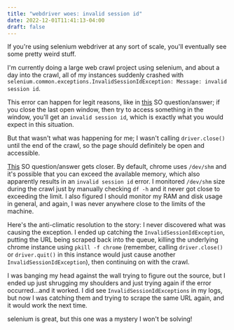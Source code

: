 ```yaml
---
title: "webdriver woes: invalid session id"
date: 2022-12-01T11:41:13-04:00
draft: false
---
```


If you're using selenium webdriver at any sort of scale, you'll eventually see some pretty weird stuff.

I'm currently doing a large web crawl project using selenium, and about a day into the crawl, all of my instances suddenly crashed with `selenium.common.exceptions.InvalidSessionIdException: Message: invalid session id`.

This error can happen for legit reasons, like in [this](https://stackoverflow.com/questions/70764346/python-selenium-error-invalid-session-id) SO question/answer; if you close the last open window, then try to access something in the window, you'll get an `invalid session id`, which is exactly what you would expect in this situation.

But that wasn't what was happening for me; I wasn't calling `driver.close()` until the end of the crawl, so the page should definitely be open and accessible.

[This](https://stackoverflow.com/questions/57463616/disable-dev-shm-usage-does-not-resolve-the-chrome-crash-issue-in-docker) SO question/answer gets closer.  By default, chrome uses `/dev/shm` and it's possible that you can exceed the available memory, which also apparently results in an `invalid session id` error.  I monitored `/dev/shm` size during the crawl just by manually checking `df -h` and it never got close to exceeding the limit.  I also figured I should monitor my RAM and disk usage in general, and again, I was never anywhere close to the limits of the machine.

Here's the anti-climatic resolution to the story: I never discovered what was causing the exception.  I ended up catching the `InvalidSessionIdException`, putting the URL being scraped back into the queue, killing the underlying chrome instance using `pkill -f chrome` (remember, calling `driver.close()` or `driver.quit()` in this instance would just cause another `InvalidSessionIdException`), then continuing on with the crawl.

I was banging my head against the wall trying to figure out the source, but I ended up just shrugging my shoulders and just trying again if the error occurred...and it worked.  I did see `InvalidSessionIdExceptions` in my logs, but now I was catching them and trying to scrape the same URL again, and it would work the next time.

selenium is great, but this one was a mystery I won't be solving!